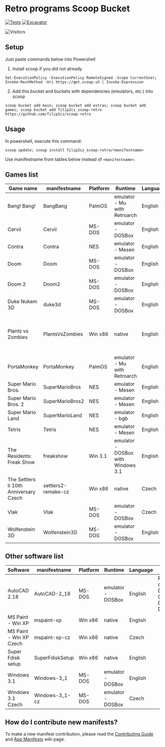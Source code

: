 # Retro programs Scoop Bucket

[![Tests](https://github.com/filip2cz/scoop-retro/actions/workflows/ci.yml/badge.svg)](https://github.com/filip2cz/scoop-retro/actions/workflows/ci.yml) [![Excavator](https://github.com/filip2cz/scoop-retro/actions/workflows/excavator.yml/badge.svg)](https://github.com/filip2cz/scoop-retro/actions/workflows/excavator.yml)

![Visitors](https://api.visitorbadge.io/api/daily?path=https%3A%2F%2Fgithub.com%2Ffilip2cz%2Fscoop-retro&label=VISITORS%20TODAY&countColor=%23263759)

## Setup

Just paste commands below into Powershell

1. Install scoop if you did not already
```pwsh
Set-ExecutionPolicy -ExecutionPolicy RemoteSigned -Scope CurrentUser; Invoke-RestMethod -Uri https://get.scoop.sh | Invoke-Expression
```

2. Add this bucket and buckets with dependencies (emulators, etc.) into scoop
```
scoop bucket add main; scoop bucket add extras; scoop bucket add games; scoop bucket add filip2cz_scoop-retro https://github.com/filip2cz/scoop-retro
```

## Usage

In powershell, execute this command:
```
scoop update; scoop install filip2cz_scoop-retro/<manifestname>
```

Use manifestname from tables below instead of `<manifestname>`.

## Games list

| Game name                                 | manifestname          | Platform | Runtime                               | Language  | Notes  |
| ----------------------------------------- | --------------------- | -------- | ------------------------------------- | --------- | ------ |
| Bang! Bang!                               | BangBang              | PalmOS   | emulator - Mu with Retroarch          | English   |        |
| Cervii                                    | Cervii                | MS-DOS   | emulator - DOSBox                     | English   |        |
| Contra                                    | Contra                | NES      | emulator - Mesen                      | English   |        |
| Doom                                      | Doom                  | MS-DOS   | emulator - DOSBox                     | English   |        |
| Doom 2                                    | Doom2                 | MS-DOS   | emulator - DOSBox                     | English   |        |
| Duke Nukem 3D                             | duke3d                | MS-DOS   | emulator - DOSBox                     | English   |        |
| Plants vs Zombies | PlantsVsZombies | Win x86 | native | English | Version with good old dancing zombies |
| PortaMonkey                               | PortaMonkey           | PalmOS   | emulator - Mu with Retroarch          | English   |        |
| Super Mario Bros.                         | SuperMarioBros        | NES      | emulator - Mesen                      | English   |        |
| Super Mario Bros. 2                       | SuperMarioBros2       | NES      | emulator - Mesen                      | English   |        |
| Super Mario Land                          | SuperMarioLand        | NES      | emulator - bgb                        | English   |        |
| Tetris                                    | Tetris                | NES      | emulator - Mesen                      | English   |        |
| The Residents: Freak Show                 | freakshow             | Win 3.1  | emulator - DOSBox with Windows 3.1    | English   |        |
| The Settlers II 10th Anniversary Czech    | settlers2-remake-cz   | Win x86  | native                                | Czech     |        |
| Vlak                                      | Vlak                  | MS-DOS   | emulator - DOSBox                     | Czech     |        |
| Wolfenstein 3D                            | Wolfenstein3D         | MS-DOS   | emulator - DOSBox                     | English   |        |

## Other software list

| Software                  | manifestname      | Platform | Runtime           | Language  | Notes |
| ------------------------- | ----------------- | -------- | ----------------- | --------- | - |
| AutoCAD 2.18 | AutoCAD-2_18 | MS-DOS | emulator - DOSBox | English | Recommended config: Default, except Graphic Display -> 2; Digitizer -> 19 |
| MS Paint - Win XP         | mspaint-xp        | Win x86  | native            | English   | |
| MS Paint - Win XP Czech   | mspaint-xp-cz     | Win x86  | native            | Czech     | |
| Super Fdisk setup         | SuperFdiskSetup   | Win x86  | native            | English   | |
| Windows 3.1               | Windows-3_1       | MS-DOS   | emulator - DOSBox | English   | |
| Windows 3.1 Czech         | Windows-3_1-cz    | MS-DOS   | emulator - DOSBox | Czech     | |

## How do I contribute new manifests?

To make a new manifest contribution, please read the [Contributing
Guide](https://github.com/ScoopInstaller/.github/blob/main/.github/CONTRIBUTING.md)
and [App Manifests](https://github.com/ScoopInstaller/Scoop/wiki/App-Manifests)
wiki page.
